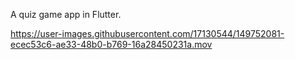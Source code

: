 A quiz game app in Flutter.

https://user-images.githubusercontent.com/17130544/149752081-ecec53c6-ae33-48b0-b769-16a28450231a.mov
